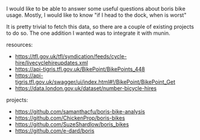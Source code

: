 I would like to be able to answer some useful questions about boris bike
usage.  Mostly, I would like to know "if I head to the dock, when is worst"

It is pretty trivial to fetch this data, so there are a couple of existing
projects to do so.  The one addition I wanted was to integrate it with munin.

resources:
- https://tfl.gov.uk/tfl/syndication/feeds/cycle-hire/livecyclehireupdates.xml
- https://api-tigris.tfl.gov.uk/BikePoint/BikePoints_448
- https://api-tigris.tfl.gov.uk/swagger/ui/index.html#!/BikePoint/BikePoint_Get
- https://data.london.gov.uk/dataset/number-bicycle-hires

projects:
- https://github.com/samanthacfu/boris-bike-analysis
- https://github.com/ChickenProp/boris-bikes
- https://github.com/SuzeShardlow/boris_bikes
- https://github.com/e-dard/boris
